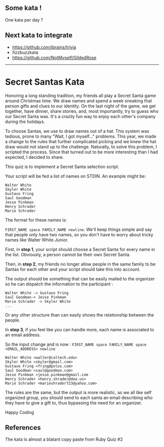 ## Some kata !

One kata per day ?

## Next kata to integrate

 - https://github.com/jbrains/trivia
 - fizzbuzzkata
 - https://github.com/NotMyself/GildedRose

----
# Secret Santas Kata

Honoring a long standing tradition, my friends all play a Secret Santa game around Christmas time. We draw names and spend a week sneaking that person gifts and clues to our identity. On the last night of the game, we get together, have dinner, share stories, and, most importantly, try to guess who our Secret Santa was. It's a crazily fun way to enjoy each other's company during the holidays.

To choose Santas, we use to draw names out of a hat. This system was tedious, prone to many "Wait, I got myself..." problems. This year, we made a change to the rules that further complicated picking and we knew the hat draw would not stand up to the challenge. Naturally, to solve this problem, I scripted the process. Since that turned out to be more interesting than I had expected, I decided to share.

This quiz is to implement a Secret Santa selection script.

Your script will be fed a list of names on STDIN. An example might be:

	Walter White
	Skyler White
	Gustavo Fring
	Saul Goodman
	Jesse Pinkman
	Henry Schrader
	Marie Schrader

The format for these names is:

`FIRST_NAME space FAMILY_NAME newline`. We'll keep things simple and say that people only have two names, so you don't have to worry about tricky names like Walter White Junior.

First, in **step 1**, your script should choose a Secret Santa for every name in the list. Obviously, a person cannot be their own Secret Santa. 

Then, in **step 2**, my friends no longer allow people in the same family to be Santas for each other and your script should take this into account.

The output should be something that can be easily mailed to the organizer so he can dispatch the information to the participant :

	Walter White -> Gustavo Fring
	Saul Goodman-> Jesse Pinkman
	Marie Schrader -> Skyler White
	...

Or any other structure than can easily shows the relationship between the people.

In **step 3**, if you feel like you can handle more, each name is associated to an email address.

So the input change and is now : `FIRST_NAME space FAMILY_NAME space <EMAIL_ADDRESS> newline`

	Walter White <walter@caltech.edu>
	Skyler White <skyler@gmail.com>
	Gustavo Fring <fring@polos.com>
	Saul Goodman <saul@goodman.com>
	Jesse Pinkman <jesse.pinkman@gmail.com
	Henry Schrader <henry.shrader@dea.us>
	Marie Schrader <marieshrader723@yahoo.com>
	
The rules are the same, but the output is more realistic, as we all like self organized group, you should send to each santa an email describing who they have to give a gift to, thus bypassing the need for an organizer.

Happy Coding

## References

The kata is almost a blatant copy paste from Ruby Quiz #2 

